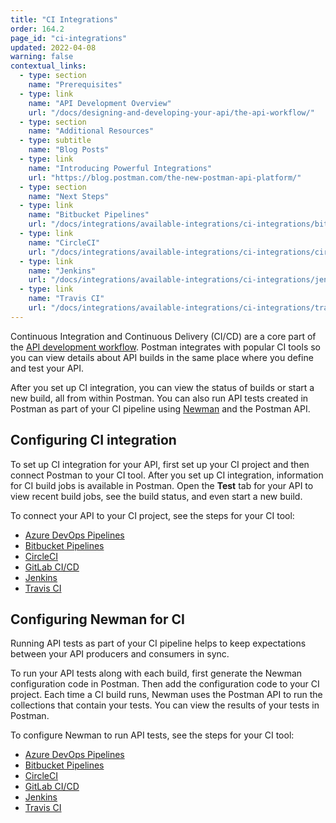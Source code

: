 ```yaml
---
title: "CI Integrations"
order: 164.2
page_id: "ci-integrations"
updated: 2022-04-08
warning: false
contextual_links:
  - type: section
    name: "Prerequisites"
  - type: link
    name: "API Development Overview"
    url: "/docs/designing-and-developing-your-api/the-api-workflow/"
  - type: section
    name: "Additional Resources"
  - type: subtitle
    name: "Blog Posts"
  - type: link
    name: "Introducing Powerful Integrations"
    url: "https://blog.postman.com/the-new-postman-api-platform/"
  - type: section
    name: "Next Steps"
  - type: link
    name: "Bitbucket Pipelines"
    url: "/docs/integrations/available-integrations/ci-integrations/bitbucket-pipelines/"
  - type: link
    name: "CircleCI"
    url: "/docs/integrations/available-integrations/ci-integrations/circleci/"
  - type: link
    name: "Jenkins"
    url: "/docs/integrations/available-integrations/ci-integrations/jenkins/"
  - type: link
    name: "Travis CI"
    url: "/docs/integrations/available-integrations/ci-integrations/travis-ci/"
---
```


Continuous Integration and Continuous Delivery (CI/CD) are a core part of the [API development workflow](/docs/designing-and-developing-your-api/the-api-workflow/). Postman integrates with popular CI tools so you can view details about API builds in the same place where you define and test your API.

After you set up CI integration, you can view the status of builds or start a new build, all from within Postman. You can also run API tests created in Postman as part of your CI pipeline using [Newman](/docs/running-collections/using-newman-cli/command-line-integration-with-newman/) and the Postman API.

## Configuring CI integration

To set up CI integration for your API, first set up your CI project and then connect Postman to your CI tool. After you set up CI integration, information for CI build jobs is available in Postman. Open the **Test** tab for your API to view recent build jobs, see the build status, and even start a new build.

To connect your API to your CI project, see the steps for your CI tool:

* [Azure DevOps Pipelines](/docs/integrations/available-integrations/ci-integrations/azure-devops-pipelines/)
* [Bitbucket Pipelines](/docs/integrations/available-integrations/ci-integrations/bitbucket-pipelines/)
* [CircleCI](/docs/integrations/available-integrations/ci-integrations/circleci/)
* [GitLab CI/CD](/docs/integrations/available-integrations/ci-integrations/gitlab-ci/)
* [Jenkins](/docs/integrations/available-integrations/ci-integrations/jenkins/)
* [Travis CI](/docs/integrations/available-integrations/ci-integrations/travis-ci/)

## Configuring Newman for CI

Running API tests as part of your CI pipeline helps to keep expectations between your API producers and consumers in sync.

To run your API tests along with each build, first generate the Newman configuration code in Postman. Then add the configuration code to your CI project. Each time a CI build runs, Newman uses the Postman API to run the collections that contain your tests. You can view the results of your tests in Postman.

To configure Newman to run API tests, see the steps for your CI tool:

* [Azure DevOps Pipelines](/docs/integrations/available-integrations/ci-integrations/azure-devops-pipelines/#configuring-newman-for-azure-devops-pipelines)
* [Bitbucket Pipelines](/docs/integrations/available-integrations/ci-integrations/bitbucket-pipelines/#configuring-newman-for-bitbucket-pipelines)
* [CircleCI](/docs/integrations/available-integrations/ci-integrations/circleci/#configuring-newman-for-circleci)
* [GitLab CI/CD](/docs/integrations/available-integrations/ci-integrations/gitlab-ci/#configuring-newman-for-gitlab-cicd)
* [Jenkins](/docs/integrations/available-integrations/ci-integrations/jenkins/#configuring-newman-for-jenkins)
* [Travis CI](/docs/integrations/available-integrations/ci-integrations/travis-ci/#configuring-newman-for-travis-ci)
